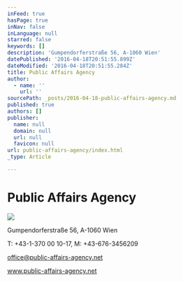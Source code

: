 ```yaml
---
inFeed: true
hasPage: true
inNav: false
inLanguage: null
starred: false
keywords: []
description: 'Gumpendorferstraße 56, A-1060 Wien'
datePublished: '2016-04-18T20:51:55.899Z'
dateModified: '2016-04-18T20:51:55.284Z'
title: Public Affairs Agency
author:
  - name: ''
    url: ''
sourcePath: _posts/2016-04-18-public-affairs-agency.md
published: true
authors: []
publisher:
  name: null
  domain: null
  url: null
  favicon: null
url: public-affairs-agency/index.html
_type: Article

---
```

# Public Affairs Agency
![](https://s3-us-west-2.amazonaws.com/the-grid-img/p/87f0552609200cc8f1a47dfb4628a308df3650af.jpg)

Gumpendorferstraße 56, A-1060 Wien

T: +43-1-370 00 10-17, M: +43-676-3456209

office@public-affairs-agency.net

www.public-affairs-agency.net